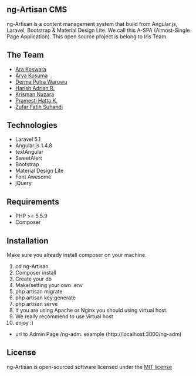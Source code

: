 ## ng-Artisan CMS

ng-Artisan is a content management system that build from Angular.js, Laravel, Bootstrap & Material Design Lite.
We call this A-SPA (Almost-Single Page Application).
This open source project is belong to Iris Team.

## The Team

- [Ara Koswara](https://www.facebook.com/arakoswaraa)
- [Arya Kusuma](https://www.facebook.com/aryakusuma77)
- [Derma Putra Waruwu](https://www.facebook.com/nlife.djpwaruwu)
- [Harish Adrian R.](https://www.facebook.com/harish.adrian)
- [Krisman Nazara](https://www.facebook.com/KrismanNazara13)
- [Pramesti Hatta K.](https://facebook.com/opam22)
- [Zufar Fatih Suhandi](https://www.facebook.com/ZufarFS)

## Technologies
* Laravel 5.1
* Angular.js 1.4.8
* textAngular
* SweetAlert
* Bootstrap
* Material Design Lite
* Font Awesome
* jQuery

## Requirements

- PHP >= 5.5.9
- Composer

## Installation

Make sure you already install composer on your machine.

1. cd ng-Artisan
2. Composer install
3. Create your db
4. Make/setting your own .env
5. php artisan migrate
6. php artisan key:generate
6. php artisan serve
7. If you are using Apache or Nginx you should using virtual host.
8. We really recommend to use virtual host
9. enjoy :)

- url to Admin Page /ng-adm. example (http://localhost:3000/ng-adm)


## License

ng-Artisan is open-sourced software licensed under the [MIT license](http://opensource.org/licenses/MIT)
